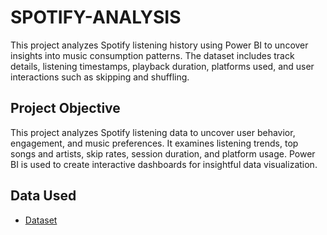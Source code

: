 # SPOTIFY-ANALYSIS
This project analyzes Spotify listening history using Power BI to uncover insights into music consumption patterns. The dataset includes track details, listening timestamps, playback duration, platforms used, and user interactions such as skipping and shuffling.

## Project Objective
This project analyzes Spotify listening data to uncover user behavior, engagement, and music preferences. It examines listening trends, top songs and artists, skip rates, session duration, and platform usage. Power BI is used to create interactive dashboards for insightful data visualization.

## Data Used
- <a href="https://mavenanalytics.io/challenges/maven-music-challenge/e161353d-9967-4297-869c-505de168e610">Dataset</a>
